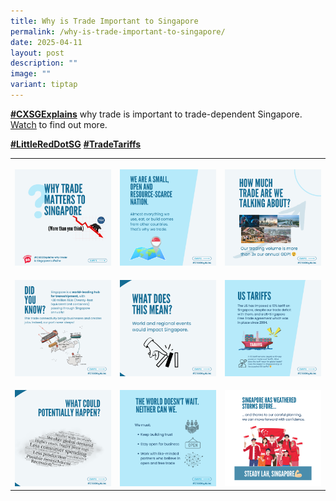 ```yaml
---
title: Why is Trade Important to Singapore
permalink: /why-is-trade-important-to-singapore/
date: 2025-04-11
layout: post
description: ""
image: ""
variant: tiptap
---
```

<p><strong><a href="https://www.facebook.com/hashtag/cxsgexplains?__eep__=6&amp;__cft__[0]=AZVOEhX9vPTVtRxeXQ1nkYmW4EVxUWy_ujE94vv-h1tfd0j7THZrNSGlGU2xjBa-01aWeWzEVGiN4JlGUPJJIiDStl4Kkgi4Bp52CymQLucQWdc82iLepDm-l1_zPjAbEQWVUIj3JNim6cMuFNu2Z21igVsnF5r_UhUyI7kyQkDn5A&amp;__tn__=*NK-R" class="x1i10hfl xjbqb8w x1ejq31n xd10rxx x1sy0etr x17r0tee x972fbf xcfux6l x1qhh985 xm0m39n x9f619 x1ypdohk xt0psk2 xe8uvvx xdj266r x11i5rnm xat24cr x1mh8g0r xexx8yu x4uap5 x18d9i69 xkhd6sd x16tdsg8 x1hl2dhg xggy1nq x1a2a7pz xkrqix3 x1sur9pj x1fey0fg x1s688f" rel="noopener noreferrer nofollow" target="_blank">#CXSGExplains</a></strong> why
trade is important to trade-dependent Singapore. <a href="https://www.instagram.com/p/DIT02DmpW-k/" rel="noopener nofollow" target="_blank"><u>Watch</u></a> to find
out more.</p>
<p><strong><a href="https://www.facebook.com/hashtag/littlereddotsg?__eep__=6&amp;__cft__[0]=AZVOEhX9vPTVtRxeXQ1nkYmW4EVxUWy_ujE94vv-h1tfd0j7THZrNSGlGU2xjBa-01aWeWzEVGiN4JlGUPJJIiDStl4Kkgi4Bp52CymQLucQWdc82iLepDm-l1_zPjAbEQWVUIj3JNim6cMuFNu2Z21igVsnF5r_UhUyI7kyQkDn5A&amp;__tn__=*NK-R" class="x1i10hfl xjbqb8w x1ejq31n xd10rxx x1sy0etr x17r0tee x972fbf xcfux6l x1qhh985 xm0m39n x9f619 x1ypdohk xt0psk2 xe8uvvx xdj266r x11i5rnm xat24cr x1mh8g0r xexx8yu x4uap5 x18d9i69 xkhd6sd x16tdsg8 x1hl2dhg xggy1nq x1a2a7pz xkrqix3 x1sur9pj x1fey0fg x1s688f" rel="noopener noreferrer nofollow" target="_blank">#LittleRedDotSG</a></strong>  <strong><a href="https://www.facebook.com/hashtag/tradetariffs?__eep__=6&amp;__cft__[0]=AZVOEhX9vPTVtRxeXQ1nkYmW4EVxUWy_ujE94vv-h1tfd0j7THZrNSGlGU2xjBa-01aWeWzEVGiN4JlGUPJJIiDStl4Kkgi4Bp52CymQLucQWdc82iLepDm-l1_zPjAbEQWVUIj3JNim6cMuFNu2Z21igVsnF5r_UhUyI7kyQkDn5A&amp;__tn__=*NK-R" class="x1i10hfl xjbqb8w x1ejq31n xd10rxx x1sy0etr x17r0tee x972fbf xcfux6l x1qhh985 xm0m39n x9f619 x1ypdohk xt0psk2 xe8uvvx xdj266r x11i5rnm xat24cr x1mh8g0r xexx8yu x4uap5 x18d9i69 xkhd6sd x16tdsg8 x1hl2dhg xggy1nq x1a2a7pz xkrqix3 x1sur9pj x1fey0fg x1s688f" rel="noopener noreferrer nofollow" target="_blank">#TradeTariffs</a></strong>
</p>
<p></p>
<p></p>
<table style="minWidth: 75px">
<colgroup>
<col>
<col>
<col>
</colgroup>
<tbody>
<tr>
<th rowspan="1" colspan="1">
<p></p>
<div class="isomer-image-wrapper">
<img style="width: 100%" height="auto" width="100%" alt="" src="/images/connexionsg/Trade_1.png">
</div>
</th>
<th rowspan="1" colspan="1">
<p></p>
<div class="isomer-image-wrapper">
<img style="width: 100%" height="auto" width="100%" alt="" src="/images/connexionsg/Trade_2.png">
</div>
</th>
<th rowspan="1" colspan="1">
<p></p>
<div class="isomer-image-wrapper">
<img style="width: 100%" height="auto" width="100%" alt="" src="/images/connexionsg/Trade_3.png">
</div>
</th>
</tr>
<tr>
<td rowspan="1" colspan="1">
<p></p>
<div class="isomer-image-wrapper">
<img style="width: 100%" height="auto" width="100%" alt="" src="/images/connexionsg/Trade_4.png">
</div>
</td>
<td rowspan="1" colspan="1">
<p></p>
<div class="isomer-image-wrapper">
<img style="width: 100%" height="auto" width="100%" alt="" src="/images/connexionsg/Trade_5.png">
</div>
</td>
<td rowspan="1" colspan="1">
<p></p>
<div class="isomer-image-wrapper">
<img style="width: 100%" height="auto" width="100%" alt="" src="/images/connexionsg/Trade_6.png">
</div>
</td>
</tr>
<tr>
<td rowspan="1" colspan="1">
<p></p>
<div class="isomer-image-wrapper">
<img style="width: 100%" height="auto" width="100%" alt="" src="/images/connexionsg/Trade_7.png">
</div>
</td>
<td rowspan="1" colspan="1">
<p></p>
<div class="isomer-image-wrapper">
<img style="width: 100%" height="auto" width="100%" alt="" src="/images/connexionsg/Trade_8.png">
</div>
</td>
<td rowspan="1" colspan="1">
<p></p>
<div class="isomer-image-wrapper">
<img style="width: 100%" height="auto" width="100%" alt="" src="/images/connexionsg/Trade_9.png">
</div>
</td>
</tr>
</tbody>
</table>
<p></p>
<p></p>